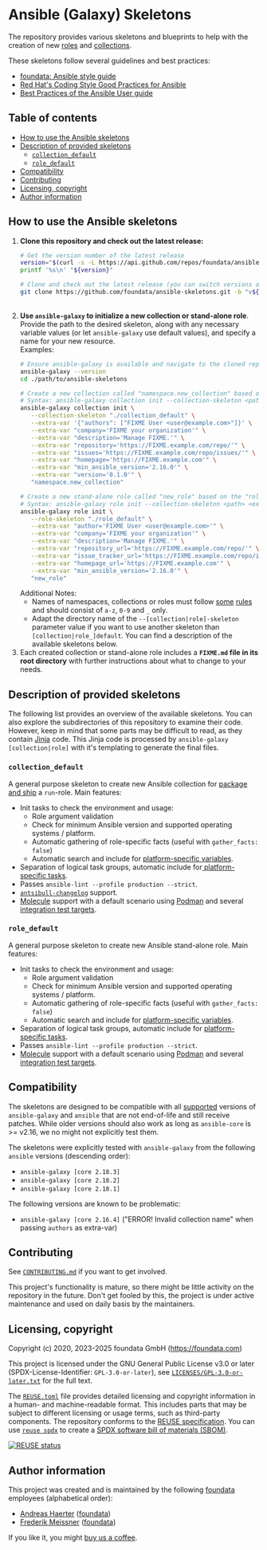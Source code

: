 # Ansible (Galaxy) Skeletons

The repository provides various skeletons and blueprints to help with the creation of new [roles](https://docs.ansible.com/ansible/latest/user_guide/playbooks_reuse_roles.html) and [collections](https://docs.ansible.com/ansible/devel/dev_guide/developing_collections.html).

These skeletons follow several guidelines and best practices:

* [foundata: Ansible style guide](https://github.com/foundata/guidelines/blob/master/ansible-style-guide.md)
* [Red Hat's Coding Style Good Practices for Ansible](https://github.com/redhat-cop/automation-good-practices/blob/main/coding_style/README.adoc#ansible-guidelines)
* [Best Practices of the Ansible User guide](https://docs.ansible.com/ansible/latest/user_guide/playbooks_best_practices.html)



## Table of contents<a id="toc"></a>

- [How to use the Ansible skeletons](#usage)
- [Description of provided skeletons](#content)
  - [`collection_default`](#collection_default)
  - [`role_default`](#role_default)
- [Compatibility](#compatibility)
- [Contributing](#contributing)
- [Licensing, copyright](#licensing-copyright)
- [Author information](#author-information)



## How to use the Ansible skeletons<a id="usage"></a>

1. **Clone this repository and check out the latest release:**
   ```bash
   # Get the version number of the latest release
   version="$(curl -s -L https://api.github.com/repos/foundata/ansible-skeletons/releases/latest | jq -r '.tag_name' | sed -e 's/^v//g')"
   printf '%s\n' "${version}"

   # Clone and check out the latest release (you can switch versions anytime using "git checkout vX.Y.Z")
   git clone https://github.com/foundata/ansible-skeletons.git -b "v${version}"
   ```
   <br>
2. **Use `ansible-galaxy` to initialize a new collection or stand-alone role**. Provide the path to the desired skeleton, along with any necessary variable values (or let `ansible-galaxy` use default values), and specify a name for your new resource.<br>Examples:
   ```bash
   # Ensure ansible-galaxy is available and navigate to the cloned repository from step one
   ansible-galaxy --version
   cd ./path/to/ansible-skeletons

   # Create a new collection called "namespace.new_collection" based on the "collection_default" skeleton
   # Syntax: ansible-galaxy collection init --collection-skeleton <path> <extra variables> <name of the new collection including namespace>
   ansible-galaxy collection init \
      --collection-skeleton "./collection_default" \
      --extra-var '{"authors": ["FIXME User <user@example.com>"]}' \
      --extra-var "company='FIXME your organization'" \
      --extra-var "description='Manage FIXME.'" \
      --extra-var "repository='https://FIXME.example.com/repo/'" \
      --extra-var "issues='https://FIXME.example.com/repo/issues/'" \
      --extra-var "homepage='https://FIXME.example.com'" \
      --extra-var "min_ansible_version='2.16.0'" \
      --extra-var "version='0.1.0'" \
      "namespace.new_collection"

   # Create a new stand-alone role called "new_role" based on the "role_default" skeleton
   # Syntax: ansible-galaxy role init --collection-skeleton <path> <extra variables> <name of the new role>
   ansible-galaxy role init \
      --role-skeleton "./role_default" \
      --extra-var "author='FIXME User <user@example.com>'" \
      --extra-var "company='FIXME your organization'" \
      --extra-var "description='Manage FIXME.'" \
      --extra-var "repository_url='https://FIXME.example.com/repo/'" \
      --extra-var "issue_tracker_url='https://FIXME.example.com/repo/issues/'" \
      --extra-var "homepage_url='https://FIXME.example.com'" \
      --extra-var "min_ansible_version='2.16.0'" \
      "new_role"
   ```
   Additional Notes:
     - Names of namespaces, collections or roles must follow [some](https://docs.ansible.com/ansible/latest/dev_guide/developing_collections_structure.html#roles-directory) [rules](https://docs.ansible.com/ansible/latest/dev_guide/developing_collections_creating.html#naming-your-collection) and should consist of `a-z`, `0-9` and `_` only.
     - Adapt the directory name of the `--[collection|role]-skeleton` parameter value if you want to use another skeleton than `[collection|role_]default`. You can find a description of the available skeletons below.
3. Each created collection or stand-alone role includes a **`FIXME.md` file in its root directory** with further instructions about what to change to your needs.



## Description of provided skeletons<a id="content"></a>

The following list provides an overview of the available skeletons. You can also explore the subdirectories of this repository to examine their code. However, keep in mind that some parts may be difficult to read, as they contain [Jinja](https://palletsprojects.com/p/jinja/) code. This Jinja code is processed by `ansible-galaxy [collection|role]` with it's templating to generate the final files.


### `collection_default`<a id="collection_default"></a>

A general purpose skeleton to create new Ansible collection for [package and ship](https://redhat-cop.github.io/automation-good-practices/#_package_roles_in_an_ansible_collection_to_simplify_distribution_and_consumption) a `run`-role. Main features:

* Init tasks to check the environment and usage:
  * Role argument validation
  * Check for minimum Ansible version and supported operating systems / platform.
  * Automatic gathering of role-specific facts (useful with `gather_facts: false`)
  * Automatic search and include for [platform-specific variables](https://redhat-cop.github.io/automation-good-practices/#_platform_specific_variables).
* Separation of logical task groups, automatic include for[ platform-specific tasks](https://redhat-cop.github.io/automation-good-practices/#_platform_specific_tasks).
* Passes `ansible-lint --profile production --strict`.
* [`antsibull-changelog`](https://ansible.readthedocs.io/projects/antsibull-changelog/changelogs/) support.
* [Molecule](https://ansible.readthedocs.io/projects/molecule/) support with a default scenario using [Podman](https://podman.io/docs/installation) and several [integration test targets](https://github.com/orgs/foundata/repositories?q=oci-*-itt).



### `role_default`<a id="role_default"></a>

A general purpose skeleton to create new Ansible stand-alone role. Main features:

* Init tasks to check the environment and usage:
  * Role argument validation
  * Check for minimum Ansible version and supported operating systems / platform.
  * Automatic gathering of role-specific facts (useful with `gather_facts: false`)
  * Automatic search and include for [platform-specific variables](https://redhat-cop.github.io/automation-good-practices/#_platform_specific_variables).
* Separation of logical task groups, automatic include for [platform-specific tasks](https://redhat-cop.github.io/automation-good-practices/#_platform_specific_tasks).
* Passes `ansible-lint --profile production --strict`.
* [Molecule](https://ansible.readthedocs.io/projects/molecule/) support with a default scenario using [Podman](https://podman.io/docs/installation) and several [integration test targets](https://github.com/orgs/foundata/repositories?q=oci-*-itt).



## Compatibility<a id="compatibility"></a>

The skeletons are designed to be compatible with all [supported](https://docs.ansible.com/ansible/latest/reference_appendices/release_and_maintenance.html#ansible-core-support-matrix) versions of `ansible-galaxy` and `ansible` that are not end-of-life and still receive patches. While older versions should also work as long as `ansible-core` is >= v2.16, we no might not explicitly test them.

The skeletons were explicitly tested with `ansible-galaxy` from the following `ansible` versions (descending order):

* `ansible-galaxy [core 2.18.3]`
* `ansible-galaxy [core 2.18.2]`
* `ansible-galaxy [core 2.18.1]`

The following versions are known to be problematic:

* `ansible-galaxy [core 2.16.4]` ("ERROR! Invalid collection name" when passing `authors` as extra-var)



## Contributing<a id="contributing"></a>

See [`CONTRIBUTING.md`](./CONTRIBUTING.md) if you want to get involved.

This project's functionality is mature, so there might be little activity on the repository in the future. Don't get fooled by this, the project is under active maintenance and used on daily basis by the maintainers.



## Licensing, copyright<a id="licensing-copyright"></a>

<!--REUSE-IgnoreStart-->
Copyright (c) 2020, 2023-2025 foundata GmbH (https://foundata.com)

This project is licensed under the GNU General Public License v3.0 or later (SPDX-License-Identifier: `GPL-3.0-or-later`), see [`LICENSES/GPL-3.0-or-later.txt`](LICENSES/GPL-3.0-or-later.txt) for the full text.

The [`REUSE.toml`](REUSE.toml) file provides detailed licensing and copyright information in a human- and machine-readable format. This includes parts that may be subject to different licensing or usage terms, such as third-party components. The repository conforms to the [REUSE specification](https://reuse.software/spec/). You can use [`reuse spdx`](https://reuse.readthedocs.io/en/latest/readme.html#cli) to create a [SPDX software bill of materials (SBOM)](https://en.wikipedia.org/wiki/Software_Package_Data_Exchange).
<!--REUSE-IgnoreEnd-->

[![REUSE status](https://api.reuse.software/badge/github.com/foundata/ansible-skeletons)](https://api.reuse.software/info/github.com/foundata/ansible-skeletons)



## Author information<a id="author-information"></a>

This project was created and is maintained by the following [foundata](https://foundata.com/) employees (alphabetical order):

* [Andreas Haerter](https://andreashaerter.com/) ([foundata](https://foundata.com/))
* [Frederik Meissner](https://meissner.im/) ([foundata](https://foundata.com/))

If you like it, you might [buy us a coffee](https://buy-me-a.coffee/ansible-skeletons/).
